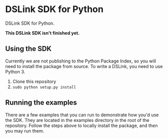 # DSLink SDK for Python

DSLink SDK for Python.

**This DSLink SDK isn't finished yet.**

## Using the SDK
Currently we are not publishing to the Python Package Index, so you will need to install the package from source. To write a DSLink, you need to use Python 3.

1. Clone this repository
2. ```sudo python setup.py install```

## Running the examples

There are a few examples that you can run to demonstrate how you'd use the SDK. They are located in the examples directory in the root of the repository.
Follow the steps above to locally install the package, and then you may run them.
